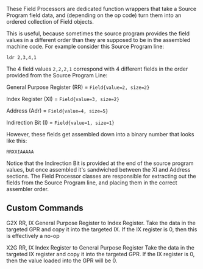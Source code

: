 These Field Processors are dedicated function wrappers that take a Source Program field data, and (depending on the op
code) turn them into an ordered collection of Field objects.

This is useful, because sometimes the source program provides the field values in a different order than they are
supposed to be in the assembled machine code.
For example consider this Source Program line:

`ldr 2,3,4,1`

The 4 field values `2,2,2,1` correspond with 4 different fields in the order provided from the Source Program Line:

General Purpose Register (RR) = `Field{value=2, size=2}`

Index Register (XI) = `Field{value=3, size=2}`

Address (Adr) = `Field{value=4, size=5}`

Indirection Bit (I) = `Field{value=1, size=1}`

However, these fields get assembled down into a binary number that looks like this:

`RRXXIAAAAA`

Notice that the Indirection Bit is provided at the end of the source program values, but once assembled it's sandwiched
between the XI and Address sections.
The Field Processor classes are responsible for extracting out the fields from the Source Program line, and placing them
in the correct assembler order.

## Custom Commands

G2X RR, IX
General Purpose Register to Index Register.
Take the data in the targeted GPR and copy it into the targeted IX.
If the IX register is 0, then this is effectively a no-op

X2G RR, IX
Index Register to General Purpose Register
Take the data in the targeted IX register and copy it into the targeted GPR.
If the IX register is 0, then the value loaded into the GPR will be 0.